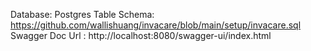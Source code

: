 Database: Postgres
Table Schema:  https://github.com/wallishuang/invacare/blob/main/setup/invacare.sql  
Swagger Doc Url : http://localhost:8080/swagger-ui/index.html
